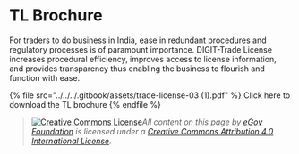 # TL Brochure

For traders to do business in India, ease in redundant procedures and regulatory processes is of paramount importance. DIGIT-Trade License increases procedural efficiency, improves access to license information, and provides transparency thus enabling the business to flourish and function with ease.

{% file src="../../../.gitbook/assets/trade-license-03 (1).pdf" %}
Click here to download the TL brochure
{% endfile %}

> [![Creative Commons License](https://i.creativecommons.org/l/by/4.0/80x15.png)_​_](http://creativecommons.org/licenses/by/4.0/)_All content on this page by_ [_eGov Foundation_](https://egov.org.in) _is licensed under a_ [_Creative Commons Attribution 4.0 International License_](http://creativecommons.org/licenses/by/4.0/)_._
